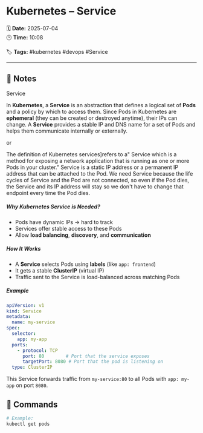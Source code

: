 # Kubernetes – Service

🗓️ **Date:** 2025-07-04  
🕒 **Time:** 10:08  

🏷️ **Tags:** #kubernetes #devops #Service  

---

## 📝 Notes

Service

In **Kubernetes**, a **Service** is an abstraction that defines a logical set of **Pods** and a policy by which to access them. Since Pods in Kubernetes are **ephemeral** (they can be created or destroyed anytime), their IPs can change. A **Service** provides a stable IP and DNS name for a set of Pods and helps them communicate internally or externally.

or

The definition of Kubernetes services]refers to a" Service which is a method for exposing a network application that is running as one or more Pods in your cluster." Service is a static IP address or a permanent IP address that can be attached to the Pod. We need Service because the life cycles of Service and the Pod are not connected, so even if the Pod dies, the Service and its IP address will stay so we don't have to change that endpoint every time the Pod dies.

##### Why Kubernetes Service is Needed?

- Pods have dynamic IPs → hard to track
- Services offer stable access to these Pods
- Allow **load balancing**, **discovery**, and **communication**

##### How It Works

- A **Service** selects Pods using **labels** (like `app: frontend`)
- It gets a stable **ClusterIP** (virtual IP)
- Traffic sent to the Service is load-balanced across matching Pods

##### Example

```yaml
apiVersion: v1
kind: Service
metadata:
  name: my-service
spec:
  selector:
    app: my-app
  ports:
    - protocol: TCP
      port: 80        # Port that the service exposes
      targetPort: 8080 # Port that the pod is listening on
  type: ClusterIP
```

This Service forwards traffic from `my-service:80` to all Pods with `app: my-app` on port `8080`.

## 🧾 Commands

```bash
# Example:
kubectl get pods
```
